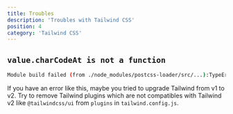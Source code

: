 ```yaml
---
title: Troubles
description: 'Troubles with Tailwind CSS'
position: 4
category: 'Tailwind CSS'
---
```


## `value.charCodeAt is not a function`

```bash
Module build failed (from ./node_modules/postcss-loader/src/...):TypeError: value.charCodeAt is not a function
```

If you have an error like this, maybe you tried to upgrade Tailwind from v1 to v2. Try to remove Tailwind plugins which are not compatibles with Tailwind v2 like `@tailwindcss/ui` from `plugins` in `tailwind.config.js`.
